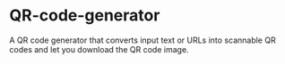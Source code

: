 # QR-code-generator
A QR code generator that converts input text or URLs into scannable QR codes and let you download the QR code image.
